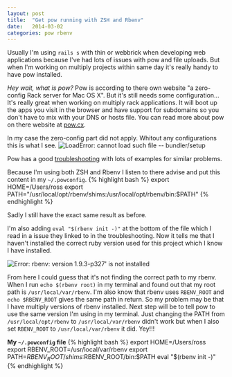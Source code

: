 ```yaml
---
layout: post
title:  "Get pow running with ZSH and Rbenv"
date:   2014-03-02
categories: pow rbenv
---
```


Usually I'm using `rails s` with thin or webbrick when developing web
applications because I've had lots of issues with pow and file uploads. But when
I'm working on multiply projects within same day it's really handy to have pow
installed.

*Hey wait, what is pow?* Pow is according to there own website "a zero-config
Rack server for Mac OS X". But it's still needs some configuration... It's
really great when working on multiply rack applications. It will boot up the
apps you visit in the browser and have support for subdomains so you don't have
to mix with your DNS or hosts file. You can read more about pow on there website
at [pow.cx](http://pow.cx/).

In my case the zero-config part did not apply. Whitout any configurations this
is what I see.
![LoadError: cannot load such file -- bundler/setup][bundler_setup_error]

Pow has a good [troubleshooting][pow_throuble] with lots of examples for
similar problems. 

Because I'm using both ZSH and Rbenv I listen to there advise and put this
content in my `~/.powconfig`.
{% highlight bash %}
export HOME=/Users/ross
export PATH="/usr/local/opt/rbenv/shims:/usr/local/opt/rbenv/bin:$PATH"
{% endhighlight %}

Sadly I still have the exact same result as before.

I'm also adding `eval "$(rbenv init -)"` at the bottom of the file which I read
in a issue they linked to in the troubleshooting. Now it tells me that I haven't
installed the correct ruby version used for this project which I know I have
installed.

![Error: rbenv: version `1.9.3-p327' is not installed`][wrong_ruby_version]

From here I could guess that it's not finding the correct path to my rbenv. When
I run `echo $(rbenv root)` in my terminal and found out that my root path is
`/usr/local/var/rbenv`. I'm also know that rbenv uses `RBENV_ROOT` and `echo
$RBENV_ROOT` gives the same path in return. So my problem may be that I have
multiply versions of rbenv installed. Next step will be to tell pow to use the
same version I'm using in my terminal. Just changing the PATH from
`/usr/local/opt/rbenv` to `/usr/local/var/rbenv` didn't work but when I also set
`RBENV_ROOT` to `/usr/local/var/rbenv` it did. Yey!!!

**My `~/.powconfig` file**
{% highlight bash %}
export HOME=/Users/ross
export RBENV_ROOT=/usr/local/var/rbenv
export PATH=$RBENV_ROOT/shims:$RBENV_ROOT/bin:$PATH
eval "$(rbenv init -)"
{% endhighlight %}

[bundler_setup_error]: {{site.url}}/img/posts/2014-03-02/bundler-setup.png
[wrong_ruby_version]: {{site.url}}/img/posts/2014-03-02/wrong-ruby-version.png
[pow_throuble]: https://github.com/basecamp/pow/wiki/Troubleshooting#rbenv
